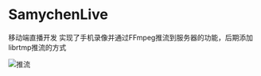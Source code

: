 # SamychenLive
移动端直播开发
实现了手机录像并通过FFmpeg推流到服务器的功能，后期添加librtmp推流的方式

![推流](https://github.com/samychen/SamychenLive/blob/master/screencapture/push.gif?raw=true)
